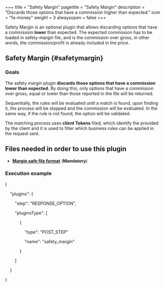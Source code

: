+++
title = "Safety Margin"
pagetitle = "Safety Margin"
description = "Discards those options that have a commission higher than expected."
icon = "fa-money"
weight = 3
alwaysopen = false
+++

Safety Margin is an optional plugin that allows discarding options that have a commission **lower** than expected. The expected commission has to be loaded in safety-margin file, and is the commission over gross, in other words, the commission/profit is already included in the price.

## Safety Margin {#safetymargin}

### Goals

The safety margin plugin **discards those options that have a commission lower than expected.** By doing this, only options that have a commission over gross, equal or lower than those reported in the file will be returned.

Sequentially, the rules will be evaluated until a match is found, upon finding it, the process will be stopped and the commission will be evaluated. In the same way, if the rule is not found, the option will be validated.  

The matching process uses **client Tokens** filed, which identify the provided by the client and it is used to filter which business rules can be applied in the request sent.

## Files needed in order to use this plugin

* [**Margin safe file format**](/hotelx/plugins/format-files/safety_margin/) (**Mandatory**)

### Execution example



{

    "plugins": {

        "step": "RESPONSE_OPTION",

        "pluginsType": [

            {

                "type": "POST_STEP"

                "name": "safety_margin"

            }

        ]

    }

}
```
